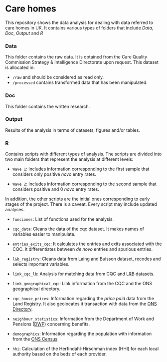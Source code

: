 # Care homes

This repository shows the data analysis for dealing with data referred to care homes in UK. It contains various types of folders that include _Data_, _Doc_, _Output_ and _R_

### Data

This folder contains the raw data. It is obtained from the Care Quality Commission Strategy & Intelligence Directorate upon request. This dataset is allocated in:

  - `/raw` and should be considered as read only.
  - `/processed` contains transformed data that has been manipulated. 
  

### Doc

This folder contains the written research.


### Output 

Results of the analysis in terms of datasets, figures and/or tables. 

### R 

Contains scripts with different types of analysis. The scripts are divided into two main folders that represent the analysis at different levels:
   
   - `Wave 1`: Includes information corresponding to the first sample that considers only positive *novo* entry rates.
   
   - `Wave 2`: Includes information corresponding to the second sample that considers positive and 0 *novo* entry rates. 
   
In addition, the other scripts are the initial ones corresponding to early stages of the project. There is a caveat. Every script may include updated analyses. 

   - `funciones`: List of functions used for the analysis. 
   
   - `cqc_data`: Cleans the data of the cqc dataset. It makes names of variables easier to manipulate.
   
   - `entries_exits_cqc`: It calculates the entries and exits associated with the CQC. It differentiates between _de novo_ entries and spurious entries. 
   
   - `l&b_registry`: Cleans data from Laing and Buisson dataset, recodes and selects important variables. 
   
   - `link_cqc_lb`: Analysis for matching data from CQC and L&B datasets.
   
   - `link_geographical_cqc`: Link information from the CQC and the ONS geographical directory.
   
   - `cqc_house_prices`: Information regarding the _price paid_ data from the Land Registry. It also geolocates it transaction with data from the [ONS Directory](https://data.gov.uk/dataset/ons-postcode-directory-august-2016-centroids). 
   
   - `neighbour_statistics`: Information from the Department of Work and Pensions ([DWP](https://www.nomisweb.co.uk)) concerning benefits. 
   
   - `demographics`: Information regarding the population with information from the [ONS Census](https://www.ons.gov.uk/census/2011census/2011censusdata)
   
   - `hhi`: Calculation of the Herfindahl-Hirschman index (HHI) for each local authority based on the beds of each provider.


